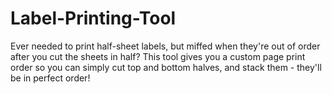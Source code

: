 # Label-Printing-Tool
Ever needed to print half-sheet labels, but miffed when they're out of order after you cut the sheets in half? This tool gives you a custom page print order so you can simply cut top and bottom halves, and stack them - they'll be in perfect order!
